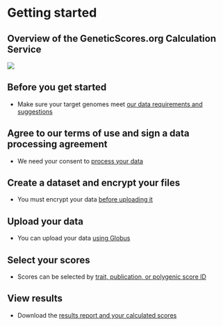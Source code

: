 # Getting started

## Overview of the GeneticScores.org Calculation Service

![](/img/overview.png)

## Before you get started

* Make sure your target genomes meet [our data requirements and suggestions](explain/datarequirements)

## Agree to our terms of use and sign a data processing agreement

* We need your consent to [process your data](/dataprocessing)

## Create a dataset and encrypt your files

* You must encrypt your data [before uploading it](/category/encrypt)

## Upload your data

* You can upload your data [using Globus](/category/upload)

## Select your scores

* Scores can be selected by [trait, publication, or polygenic score ID](how-to/scores)

## View results

* Download the [results report and your calculated scores](explain/report)

